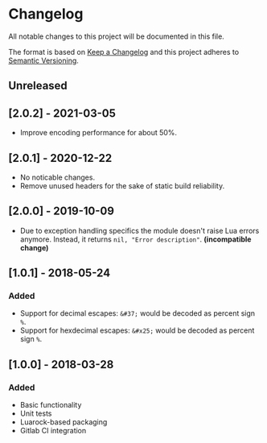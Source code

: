 # Changelog
All notable changes to this project will be documented in this file.

The format is based on [Keep a Changelog](http://keepachangelog.com/en/1.0.0/)
and this project adheres to [Semantic Versioning](http://semver.org/spec/v2.0.0.html).

## Unreleased

## [2.0.2] - 2021-03-05

- Improve encoding performance for about 50%.

## [2.0.1] - 2020-12-22

- No noticable changes.
- Remove unused headers for the sake of static build reliability.

## [2.0.0] - 2019-10-09

- Due to exception handling specifics the module doesn't raise Lua errors
  anymore. Instead, it returns `nil, "Error description"`.
  **(incompatible change)**

## [1.0.1] - 2018-05-24

### Added

- Support for decimal escapes: `&#37;` would be decoded as percent sign `%`.
- Support for hexdecimal escapes: `&#x25;` would be decoded as percent sign `%`.

## [1.0.0] - 2018-03-28

### Added

- Basic functionality
- Unit tests
- Luarock-based packaging
- Gitlab CI integration
